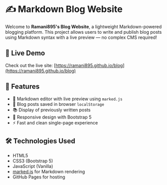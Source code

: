 # ✍️ Markdown Blog Website

Welcome to **Ramani895's Blog Website**, a lightweight Markdown-powered blogging platform. This project allows users to write and publish blog posts using Markdown syntax with a live preview — no complex CMS required!

## 🚀 Live Demo

Check out the live site: [https://ramani895.github.io/blog](https://ramani895.github.io/blog)

## 🧩 Features

- 📝 Markdown editor with live preview using `marked.js`
- 💾 Blog posts saved in browser `localStorage`
- 📚 Display of previously written posts
- 📱 Responsive design with Bootstrap 5
- ⚡ Fast and clean single-page experience

## 🛠 Technologies Used

- HTML5
- CSS3 (Bootstrap 5)
- JavaScript (Vanilla)
- [marked.js](https://github.com/markedjs/marked) for Markdown rendering
- GitHub Pages for hosting

